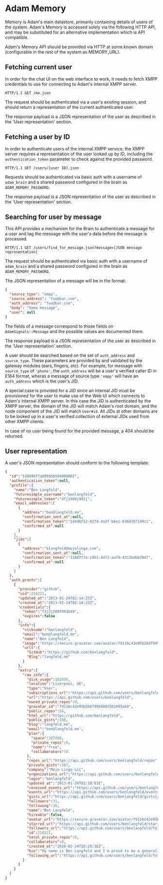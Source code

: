 # Adam Memory

Memory is Adam's main datastore, primarily containing details of users of the system. Adam's Memory is accessed solely via the following HTTP API, and may be substituted for an alternative implementation which is API compatible.

Adam's Memory API should be provided via HTTP at some known domain (configurable in the rest of the system as MEMORY_URL).

## Fetching current user

In order for the chat UI on the web interface to work, it needs to fetch XMPP credentials to use for connecting to Adam's internal XMPP server.

`HTTP/1.1 GET /me.json`

The request should be authenticated via a user's existing session, and should return a representation of the current authenticated user.

The response payload is a JSON representation of the user as described in the 'User representation' section.

## Fetching a user by ID

In order to authenticate users of the internal XMPP service, the XMPP server requires a representation of the user looked up by ID, including the `authentication_token` parameter to check against the provided password.

`HTTP/1.1 GET /users/[user ID].json`

Requests should be authenticated via basic auth with a username of `adam_brain` and a shared password configured in the brain as `ADAM_MEMORY_PASSWORD`.

The response payload is a JSON representation of the user as described in the 'User representation' section.

## Searching for user by message

This API provides a mechanism for the Brain to authenticate a message for a user and tag the message with the user's data before the message is processed.

`HTTP/1.1 GET /users/find_for_message.json?message=[JSON message representation]`

The request should be authenticated via basic auth with a username of `adam_brain` and a shared password configured in the brain as `ADAM_MEMORY_PASSWORD`.

The JSON representation of a message will be in the format:

```json
{
  "source_type": "xmpp",
  "source_address": "foo@bar.com",
  "auth_address": "foo@bar.com",
  "body": "Some message",
  "user": null
}
```

The fields of a message correspond to those fields on `AdamSignals::Message` and the possible values are documented there.

The response payload is a JSON representation of the user as described in the 'User representation' section.

A user should be searched based on the set of `auth_address` and `source_type`. These parameters are provided by and validated by the gateway modules (ears, fingers, etc). For example, for message with `source_type` of `'phone'`, the `auth_address` will be a user's verified caller ID in E164 format, wheras a message of source type `'xmpp'` will have an `auth_address` which is the user's JID.

A special case is provided for a JID since an internal JID must be provisioned for the user to make use of the Web UI which connects to Adam's internal XMPP server. In this case the JID is authenticated by the XMPP server, the domain of the JID will match Adam's root domain, and the node component of the JID will match `User#id`. All JIDs at other domains are to be looked up in a user's verified collection of external JIDs used from other XMPP clients.

In case of no user being found for the provided message, a 404 should be returned.

## User representation

A user's JSON representation should conform to the following template:

```json
{
  "id":"510098ffa005b5b504000002",
  "authentication_token":null,
  "profile":{
    "name":"Ben Langfeld",
    "futuresimple_username":"benlangfeld",
    "futuresimple_token":"dfj2309j902j",
    "email_addresses":[
      {
        "address":"ben@langfeld.me",
        "confirmation_sent_at":null,
        "confirmation_token":"2a946f52-027d-4a3f-b6e1-636d387149c1",
        "confirmed_at":null
      }
    ],
    "jids":[
      {
        "address":"blangfeld@mojolingo.com",
        "confirmation_sent_at":null,
        "confirmation_token":"3180777e-c951-44f2-aaf9-4313bdbb7847",
        "confirmed_at":null
      }
    ]
  },
  "auth_grants":[
    {
      "provider":"github",
      "uid":210221,
      "updated_at":"2013-01-24T02:14:23Z",
      "created_at":"2013-01-24T02:14:23Z",
      "credentials":{
        "token":"f3j2j209f093k49",
        "expires":false
      },
      "info":{
        "nickname":"benlangfeld",
        "email":"ben@langfeld.me",
        "name":"Ben Langfeld",
        "image":"https://secure.gravatar.com/avatar/f9116c42e95b260f995680d301695a84?d=https://a248.e.akamai.net/assets.github.com%2Fimages%2Fgravatars%2Fgravatar-user-420.png",
        "urls":{
          "GitHub":"https://github.com/benlangfeld",
          "Blog":"langfeld.me"
        }
      },
      "extra":{
        "raw_info":{
          "disk_usage":102856,
          "location":"Liverpool, UK",
          "type":"User",
          "subscriptions_url":"https://api.github.com/users/benlangfeld/subscriptions",
          "url":"https://api.github.com/users/benlangfeld",
          "owned_private_repos":0,
          "gravatar_id":"f9116c42e95b260f995680d301695a84",
          "public_repos":56,
          "html_url":"https://github.com/benlangfeld",
          "public_gists":108,
          "blog":"langfeld.me",
          "email":"ben@langfeld.me",
          "plan":{
            "space":307200,
            "private_repos":0,
            "name":"free",
            "collaborators":0
          },
          "repos_url":"https://api.github.com/users/benlangfeld/repos",
          "private_gists":367,
          "company":"Mojo Lingo LLC",
          "organizations_url":"https://api.github.com/users/benlangfeld/orgs",
          "login":"benlangfeld",
          "updated_at":"2013-01-24T02:10:03Z",
          "received_events_url":"https://api.github.com/users/benlangfeld/received_events",
          "events_url":"https://api.github.com/users/benlangfeld/events{/privacy}",
          "gists_url":"https://api.github.com/users/benlangfeld/gists{/gist_id}",
          "followers":31,
          "following":38,
          "name":"Ben Langfeld",
          "hireable":false,
          "avatar_url":"https://secure.gravatar.com/avatar/f9116c42e95b260f995680d301695a84?d=https://a248.e.akamai.net/assets.github.com%2Fimages%2Fgravatars%2Fgravatar-user-420.png",
          "starred_url":"https://api.github.com/users/benlangfeld/starred{/owner}{/repo}",
          "followers_url":"https://api.github.com/users/benlangfeld/followers",
          "id":210221,
          "total_private_repos":0,
          "collaborators":0,
          "created_at":"2010-02-24T20:29:36Z",
          "bio":"My name is Ben Langfeld and I'm proud to be a generalist. I don't know everything about anything, but I do know a bit about a lot. You'll find some of it here. Enjoy.",
          "following_url":"https://api.github.com/users/benlangfeld/following"
        }
      }
    }
  ]
}
```
